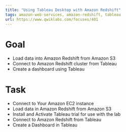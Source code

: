 ```yaml
---
title: "Using Tableau Desktop with Amazon Redshift"
tags: amazon-web-services, amazon-redshift, tableau
url: https://www.qwiklabs.com/focuses/401
---
```


# Goal
- Load data into Amazon Redshift from Amazon S3
- Connect to Amazon Redshift cluster from Tableau
- Create a dashboard using Tableau

# Task
- Connect to Your Amazon EC2 instance
- Load data in Amazon Redshift from Amazon S3
- Install and Activate Tableau trial for use with the lab
- Connect to Amazon Redshift from Tableau
- Create a Dashboard in Tableau

